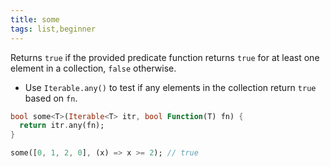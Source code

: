 ```yaml
---
title: some
tags: list,beginner
---
```


Returns `true` if the provided predicate function returns `true` for at least one element in a collection, `false` otherwise.

- Use `Iterable.any()` to test if any elements in the collection return `true` based on `fn`.

```dart
bool some<T>(Iterable<T> itr, bool Function(T) fn) {
  return itr.any(fn);
}
```

```dart
some([0, 1, 2, 0], (x) => x >= 2); // true
```
